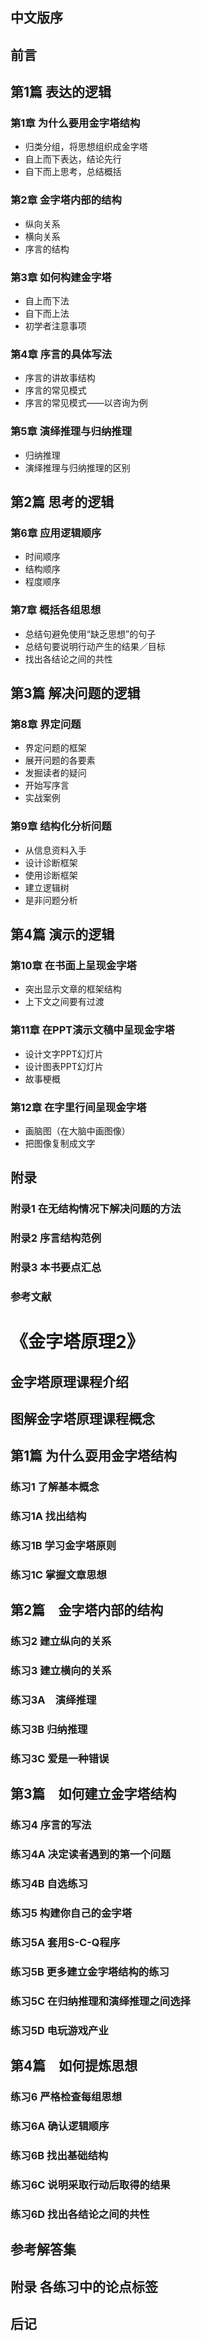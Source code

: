 ## 中文版序
## 前言

## 第1篇 表达的逻辑
### 第1章 为什么要用金字塔结构
- 归类分组，将思想组织成金字塔
- 自上而下表达，结论先行
- 自下而上思考，总结概括

### 第2章 金字塔内部的结构
- 纵向关系
- 横向关系
- 序言的结构

### 第3章 如何构建金字塔
- 自上而下法
- 自下而上法
- 初学者注意事项

### 第4章 序言的具体写法
- 序言的讲故事结构
- 序言的常见模式
- 序言的常见模式——以咨询为例

### 第5章 演绎推理与归纳推理
- 归纳推理
- 演绎推理与归纳推理的区别

## 第2篇 思考的逻辑
### 第6章 应用逻辑顺序
- 时间顺序
- 结构顺序
- 程度顺序

### 第7章 概括各组思想
- 总结句避免使用“缺乏思想”的句子
- 总结句要说明行动产生的结果／目标
- 找出各结论之间的共性

## 第3篇 解决问题的逻辑
### 第8章 界定问题
- 界定问题的框架
- 展开问题的各要素
- 发掘读者的疑问
- 开始写序言
- 实战案例

### 第9章 结构化分析问题
- 从信息资料入手
- 设计诊断框架
- 使用诊断框架
- 建立逻辑树
- 是非问题分析

## 第4篇 演示的逻辑
### 第10章 在书面上呈现金字塔
- 突出显示文章的框架结构
- 上下文之间要有过渡

### 第11章 在PPT演示文稿中呈现金字塔
- 设计文字PPT幻灯片
- 设计图表PPT幻灯片
- 故事梗概

### 第12章 在字里行间呈现金字塔
- 画脑图（在大脑中画图像）
- 把图像复制成文字

## 附录
### 附录1 在无结构情况下解决问题的方法
### 附录2 序言结构范例
### 附录3 本书要点汇总
### 参考文献

# 《金字塔原理2》
## 金字塔原理课程介绍
## 图解金字塔原理课程概念

## 第1篇 为什么耍用金字塔结构
### 练习1 了解基本概念
### 练习1A 找出结构
### 练习1B 学习金字塔原则
### 练习1C 掌握文章思想

## 第2篇　金字塔内部的结构
### 练习2 建立纵向的关系
### 练习3 建立横向的关系
### 练习3A　演绎推理
### 练习3B 归纳推理
### 练习3C 爱是一种错误

## 第3篇　如何建立金字塔结构
### 练习4 序言的写法
### 练习4A 决定读者遇到的第一个问题
### 练习4B 自选练习
### 练习5 构建你自己的金字塔
### 练习5A 套用S-C-Q程序
### 练习5B 更多建立金字塔结构的练习
### 练习5C 在归纳推理和演绎推理之间选择
### 练习5D 电玩游戏产业

## 第4篇　如何提炼思想
### 练习6 严格检查每组思想
### 练习6A 确认逻辑顺序
### 练习6B 找出基础结构
### 练习6C 说明采取行动后取得的结果
### 练习6D 找出各结论之间的共性

## 参考解答集
## 附录 各练习中的论点标签
## 后记